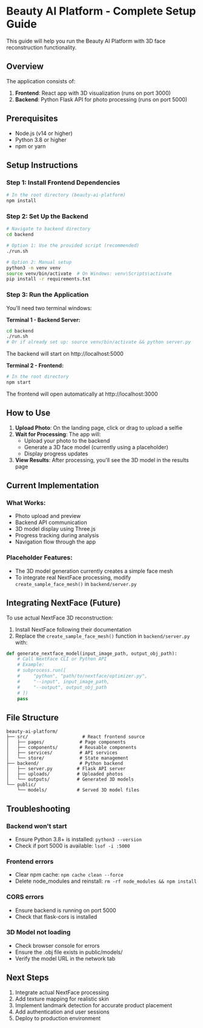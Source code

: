 # Beauty AI Platform - Complete Setup Guide

This guide will help you run the Beauty AI Platform with 3D face reconstruction functionality.

## Overview

The application consists of:
1. **Frontend**: React app with 3D visualization (runs on port 3000)
2. **Backend**: Python Flask API for photo processing (runs on port 5000)

## Prerequisites

- Node.js (v14 or higher)
- Python 3.8 or higher
- npm or yarn

## Setup Instructions

### Step 1: Install Frontend Dependencies

```bash
# In the root directory (beauty-ai-platform)
npm install
```

### Step 2: Set Up the Backend

```bash
# Navigate to backend directory
cd backend

# Option 1: Use the provided script (recommended)
./run.sh

# Option 2: Manual setup
python3 -m venv venv
source venv/bin/activate  # On Windows: venv\Scripts\activate
pip install -r requirements.txt
```

### Step 3: Run the Application

You'll need two terminal windows:

**Terminal 1 - Backend Server:**
```bash
cd backend
./run.sh
# Or if already set up: source venv/bin/activate && python server.py
```

The backend will start on http://localhost:5000

**Terminal 2 - Frontend:**
```bash
# In the root directory
npm start
```

The frontend will open automatically at http://localhost:3000

## How to Use

1. **Upload Photo**: On the landing page, click or drag to upload a selfie
2. **Wait for Processing**: The app will:
   - Upload your photo to the backend
   - Generate a 3D face model (currently using a placeholder)
   - Display progress updates
3. **View Results**: After processing, you'll see the 3D model in the results page

## Current Implementation

### What Works:
- Photo upload and preview
- Backend API communication
- 3D model display using Three.js
- Progress tracking during analysis
- Navigation flow through the app

### Placeholder Features:
- The 3D model generation currently creates a simple face mesh
- To integrate real NextFace processing, modify `create_sample_face_mesh()` in `backend/server.py`

## Integrating NextFace (Future)

To use actual NextFace 3D reconstruction:

1. Install NextFace following their documentation
2. Replace the `create_sample_face_mesh()` function in `backend/server.py` with:

```python
def generate_nextface_model(input_image_path, output_obj_path):
    # Call NextFace CLI or Python API
    # Example:
    # subprocess.run([
    #     "python", "path/to/nextface/optimizer.py",
    #     "--input", input_image_path,
    #     "--output", output_obj_path
    # ])
    pass
```

## File Structure

```
beauty-ai-platform/
├── src/                    # React frontend source
│   ├── pages/             # Page components
│   ├── components/        # Reusable components
│   ├── services/          # API services
│   └── store/             # State management
├── backend/               # Python backend
│   ├── server.py         # Flask API server
│   ├── uploads/          # Uploaded photos
│   └── outputs/          # Generated 3D models
└── public/
    └── models/           # Served 3D model files
```

## Troubleshooting

### Backend won't start
- Ensure Python 3.8+ is installed: `python3 --version`
- Check if port 5000 is available: `lsof -i :5000`

### Frontend errors
- Clear npm cache: `npm cache clean --force`
- Delete node_modules and reinstall: `rm -rf node_modules && npm install`

### CORS errors
- Ensure backend is running on port 5000
- Check that flask-cors is installed

### 3D Model not loading
- Check browser console for errors
- Ensure the .obj file exists in public/models/
- Verify the model URL in the network tab

## Next Steps

1. Integrate actual NextFace processing
2. Add texture mapping for realistic skin
3. Implement landmark detection for accurate product placement
4. Add authentication and user sessions
5. Deploy to production environment 